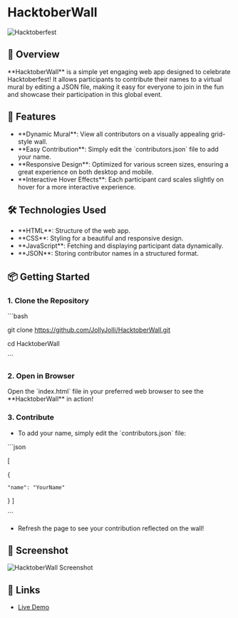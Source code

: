# HacktoberWall

![Hacktoberfest](https://hacktoberfest.digitalocean.com/favicon.ico)

## 🌟 Overview

\*\*HacktoberWall\*\* is a simple yet engaging web app designed to celebrate Hacktoberfest! It allows participants to contribute their names to a virtual mural by editing a JSON file, making it easy for everyone to join in the fun and showcase their participation in this global event.

## 🚀 Features

- \*\*Dynamic Mural\*\*: View all contributors on a visually appealing grid-style wall.
- \*\*Easy Contribution\*\*: Simply edit the \`contributors.json\` file to add your name.
- \*\*Responsive Design\*\*: Optimized for various screen sizes, ensuring a great experience on both desktop and mobile.
- \*\*Interactive Hover Effects\*\*: Each participant card scales slightly on hover for a more interactive experience.

## 🛠️ Technologies Used

- \*\*HTML\*\*: Structure of the web app.
- \*\*CSS\*\*: Styling for a beautiful and responsive design.
- \*\*JavaScript\*\*: Fetching and displaying participant data dynamically.
- \*\*JSON\*\*: Storing contributor names in a structured format.

## 📦 Getting Started

### 1. Clone the Repository

\`\`\`bash

git clone https://github.com/JollyJolli/HacktoberWall.git

cd HacktoberWall

\`\`\`

### 2. Open in Browser

Open the \`index.html\` file in your preferred web browser to see the \*\*HacktoberWall\*\* in action!

### 3. Contribute

- To add your name, simply edit the \`contributors.json\` file:

\`\`\`json

[

{ 

    "name": "YourName" 

} 
]

\`\`\`

- Refresh the page to see your contribution reflected on the wall!

## 📸 Screenshot

![HacktoberWall Screenshot](https://example.com/screenshot.png) <!-- Replace with your actual screenshot -->

## 🔗 Links

- [Live Demo](https://hacktoberwall.formen.cc)
